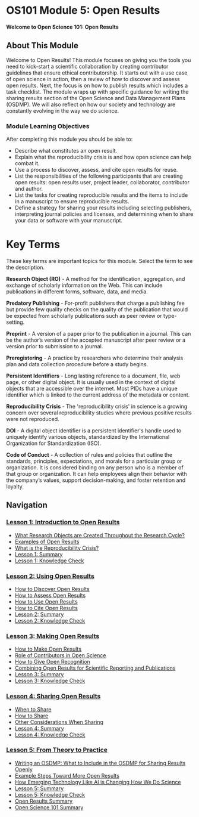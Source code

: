 # OS101 Module 5: Open Results

**Welcome to Open Science 101: Open Results**

## About This Module

Welcome to Open Results! This module focuses on giving you the tools you need to kick-start a scientific collaboration by creating contributor guidelines that ensure ethical contributorship. It starts out with a use case of open science in action, then a review of how to discover and assess open results. Next, the focus is on how to publish results which includes a task checklist. The module wraps up with specific guidance for writing the sharing results section of the Open Science and Data Management Plans (OSDMP). We will also reflect on how our society and technology are constantly evolving in the way we do science.

### Module Learning Objectives

After completing this module you should be able to:

- Describe what constitutes an open result.
- Explain what the reproducibility crisis is and how open science can help combat it.
- Use a process to discover, assess, and cite open results for reuse.
- List the responsibilities of the following participants that are creating open results: open results user, project leader, collaborator, contributor and author.
- List the tasks for creating reproducible results and the items to include in a manuscript to ensure reproducible results.
- Define a strategy for sharing your results including selecting publishers, interpreting journal policies and licenses, and determining when to share your data or software with your manuscript.

# Key Terms

These key terms are important topics for this module. Select the term to see the description.

**Research Object (RO)** - A method for the identification, aggregation, and exchange of scholarly information on the Web. This can include publications in different forms, software, data, and media.

**Predatory Publishing** - For-profit publishers that charge a publishing fee but provide few quality checks on the quality of the publication that would be expected from scholarly publications such as peer review or type-setting.

**Preprint** - A version of a paper prior to the publication in a journal. This can be the author’s version of the accepted manuscript after peer review or a version prior to submission to a journal.

**Preregistering** - A practice by researchers who determine their analysis plan and data collection procedure before a study begins.

**Persistent Identifiers** - Long lasting reference to a document, file, web page, or other digital object. It is usually used in the context of digital objects that are accessible over the internet. Most PIDs have a unique identifier which is linked to the current address of the metadata or content.

**Reproducibility Crisis** - The 'reproducibility crisis' in science is a growing concern over several reproducibility studies where previous positive results were not reproduced.

**DOI** - A digital object identifier is a persistent identifier's handle used to uniquely identify various objects, standardized by the International Organization for Standardization (ISO).

**Code of Conduct** - A collection of rules and policies that outline the standards, principles, expectations, and morals for a particular group or organization. It is considered binding on any person who is a member of that group or organization. It can help employees align their behavior with the company’s values, support decision-making, and foster retention and loyalty.

## Navigation

### [Lesson 1: Introduction to Open Results](./Lesson_1)

- [What Research Objects are Created Throughout the Research Cycle?](./Lesson_1#what-research-objects-are-created-throughout-the-research-cycle)
- [Examples of Open Results](./Lesson_1#examples-of-open-results)
- [What is the Reproducibility Crisis?](./Lesson_1#what-is-the-reproducibility-crisis)
- [Lesson 1: Summary](./Lesson_1#lesson-1-summary)
- [Lesson 1: Knowledge Check](./Lesson_1#lesson-1-knowledge-check)

### [Lesson 2: Using Open Results](./Lesson_2)

- [How to Discover Open Results](./Lesson_2#how-to-discover-open-results)
- [How to Assess Open Results](./Lesson_2#how-to-assess-open-results)
- [How to Use Open Results](./Lesson_2#how-to-use-open-results)
- [How to Cite Open Results](./Lesson_2#how-to-cite-open-results)
- [Lesson 2: Summary](./Lesson_2#lesson-2-summary)
- [Lesson 2: Knowledge Check](./Lesson_2#lesson-2-knowledge-check)

### [Lesson 3: Making Open Results](./Lesson_3)

- [How to Make Open Results](./Lesson_3#how-to-make-open-results)
- [Role of Contributors in Open Science](./Lesson_3#role-of-contributors-in-open-science)
- [How to Give Open Recognition](./Lesson_3#how-to-give-open-recognition)
- [Combining Open Results for Scientific Reporting and Publications](./Lesson_3#combining-open-results-for-scientific-reporting-and-publications)
- [Lesson 3: Summary](./Lesson_3#lesson-3-summary)
- [Lesson 3: Knowledge Check](./Lesson_3#lesson-3-knowledge-check)

### [Lesson 4: Sharing Open Results](./Lesson_4)

- [When to Share](./Lesson_4#when-to-share)
- [How to Share](./Lesson_4#how-to-share)
- [Other Considerations When Sharing](./Lesson_4#other-considerations-when-sharing)
- [Lesson 4: Summary](./Lesson_4#lesson-4-summary)
- [Lesson 4: Knowledge Check](./Lesson_4#lesson-4-knowledge-check)

### [Lesson 5: From Theory to Practice](./Lesson_5)

- [Writing an OSDMP: What to Include in the OSDMP for Sharing Results Openly](./Lesson_5#writing-an-osdmp-what-to-include-in-the-osdmp-for-sharing-results-openly)
- [Example Steps Toward More Open Results](./Lesson_5#example-steps-toward-more-open-results)
- [How Emerging Technology Like AI is Changing How We Do Science](./Lesson_5#how-emerging-technology-like-ai-is-changing-how-we-do-science)
- [Lesson 5: Summary](./Lesson_5#lesson-5-summary)
- [Lesson 5: Knowledge Check](./Lesson_5#lesson-5-knowledge-check)
- [Open Results Summary](./Lesson_5#open-results-summary)
- [Open Science 101 Summary](./Lesson_5#open-science-101-summary)
